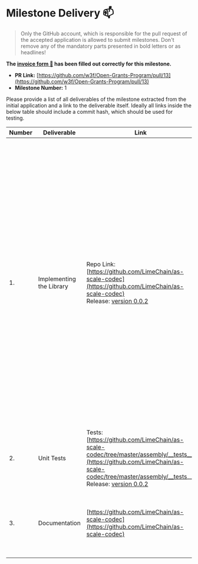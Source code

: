 
# Milestone Delivery :mailbox:

> Only the GitHub account, which is responsible for the pull request of the accepted application is allowed to submit milestones. Don't remove any of the mandatory parts presented in bold letters or as headlines!

**The [invoice form :pencil:](https://forms.gle/8Wx7nxtq8fKrsuEz8) has been filled out correctly for this milestone.**  

* **PR Link:** [https://github.com/w3f/Open-Grants-Program/pull/13](https://github.com/w3f/Open-Grants-Program/pull/13)
* **Milestone Number:** 1

Please provide a list of all deliverables of the milestone extracted from the initial application and a link to the deliverable itself. Ideally all links inside the below table should include a commit hash, which should be used for testing.

| Number | Deliverable | Link | Notes |
| ------------- | ------------- | ------------- |------------- |
| 1. | Implementing the Library |Repo Link: [https://github.com/LimeChain/as-scale-codec](https://github.com/LimeChain/as-scale-codec) <br> Release: [version 0.0.2](https://github.com/LimeChain/as-scale-codec/releases/tag/0.0.2)| All of the specified types have been implemented, excluding the `Tuples`. We had technical dificulties implementing a general `Tuples` encoder/decoder due to AssemblyScript limitations (AS does not support reflection and `tuples`). After consulting with the AssemblyScript Dev team, we've decided to mitigate the task by not implementing a general `Tuples` encoder/decoder, but rather implement the concrete Objects (`Block`, `Extrinsic` etc..). We will be extending the library with the object types while we are working on the AS Runtime Generation Grant. | 
| 2.  | Unit Tests |Tests: [https://github.com/LimeChain/as-scale-codec/tree/master/assembly/__tests__](https://github.com/LimeChain/as-scale-codec/tree/master/assembly/__tests__) <br> Release: [version 0.0.2](https://github.com/LimeChain/as-scale-codec/releases/tag/0.0.2)| There are unit tests for all of the supported types. | 
| 3.  | Documentation |[https://github.com/LimeChain/as-scale-codec](https://github.com/LimeChain/as-scale-codec)| Documentation on how to import and use all of the types is provided, as well as instructions on how to run the unit tests of the library.|
